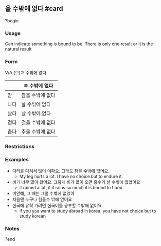 ## 을 수밖에 없다 #card
?begin
### Usage
Can indicate something is bound to be. There is only one result or it is the natural result
### Form
V/A (으)ㄹ 수밖에 없다

|     | ㄹ 수밖에 없다  |
| --- | --------- |
| 참   | 참을 수밖에 없다 |
| 나다  | 날 수밖에 없다  |
| 날다  | 날 수밖에 없다  |
| 걷다  | 걸을 수밖에 없다 |
| 춥다  | 추울 수밖에 없다 |
### Restrictions
### Examples
* 다리를 다쳐서 많이 아파요. 그래도 참을 수밖에 없어요.
	* My leg hurts a lot. I have no choice but to endure it.
* 비가 너무 많이 왔어요. 그렇게 비가 많이 오면 홍수가 날 수밖에 없었어요
	* it rained a lot, if it rains so much it is bound to flood
* 미안해, 그 때는 그럴 수벆에 없었어
* 처음엔 누구나 힘들수 밖에 없어요
* 한국에 유학 가려면 한국어를 공부할 수밖에 없어요
	* if you you want to study abroad in korea, you have not choice but to study korean
### Notes
<!--SR:!2026-01-25,104,250-->
?end

